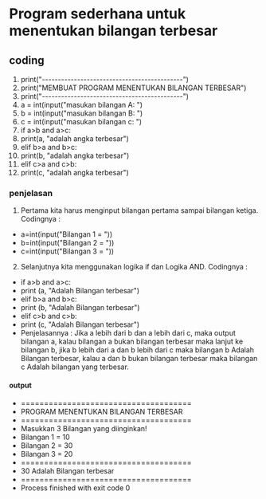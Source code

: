 # Program sederhana untuk menentukan bilangan terbesar

## coding
1. print("--------------------------------------------")
2. print("MEMBUAT PROGRAM MENENTUKAN BILANGAN TERBESAR")
3. print("--------------------------------------------")
4. a = int(input("masukan bilangan A: ")
5. b = int(input("masukan bilangan B: ")
6. c = int(input("masukan bilangan c: ")
7. if a>b and a>c:
8. print(a, "adalah angka terbesar")
9. elif b>a and b>c:
10. print(b, "adalah angka terbesar")
11. elif c>a and c>b:
12. print(c, "adalah angka terbesar")

### penjelasan
1. Pertama kita harus menginput bilangan pertama sampai bilangan ketiga. Codingnya :
- a=int(input("Bilangan 1 = "))
- b=int(input("Bilangan 2 = "))
- c=int(input("Bilangan 3 = "))
2. Selanjutnya kita menggunakan logika if dan Logika AND. Codingnya :
- if a>b and a>c:
- print (a, "Adalah Bilangan terbesar")
- elif b>a and b>c:
- print (b, "Adalah Bilangan terbesar")
- elif c>b and c>b:
- print (c, "Adalah Bilangan terbesar")
- Penjelasannya : Jika a lebih dari b dan a lebih dari c, maka output bilangan a, kalau bilangan a bukan bilangan terbesar maka lanjut ke bilangan b, jika b lebih dari a dan b lebih dari c maka bilangan b Adalah Bilangan terbesar, kalau a dan b bukan bilangan terbesar maka bilangan c Adalah bilangan yang terbesar.

#### output
- =====================================
- PROGRAM MENENTUKAN BILANGAN TERBESAR
- =====================================
- Masukkan 3 Bilangan yang diinginkan!
- Bilangan 1 = 10
- Bilangan 2 = 30
- Bilangan 3 = 20
- =====================================
- 30 Adalah Bilangan terbesar
- =====================================
- Process finished with exit code 0
